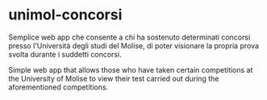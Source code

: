 # unimol-concorsi

Semplice web app che consente a chi ha sostenuto determinati concorsi presso l'Università degli studi del Molise, di poter visionare la propria prova svolta durante i suddetti concorsi.

Simple web app that allows those who have taken certain competitions at the University of Molise to view their test carried out during the aforementioned competitions.

